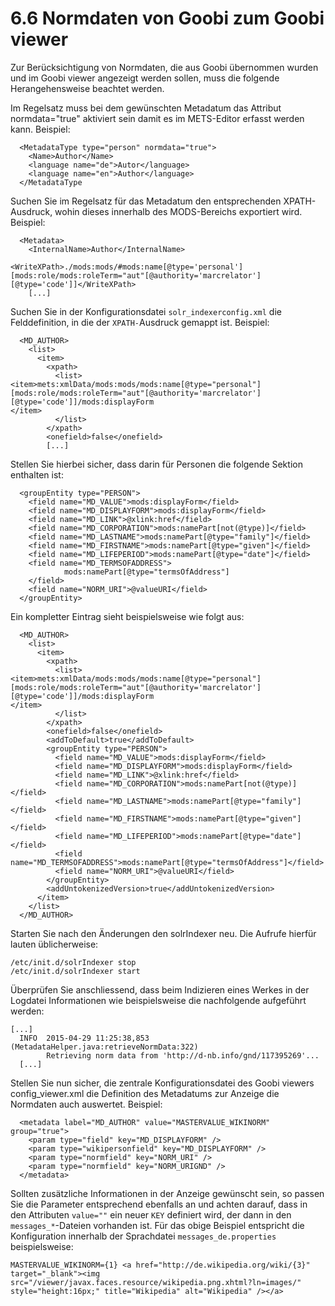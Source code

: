 # 6.6 Normdaten von Goobi zum Goobi viewer

Zur Berücksichtigung von Normdaten, die aus Goobi übernommen wurden und im Goobi viewer angezeigt werden sollen, muss die folgende Herangehensweise beachtet werden. 

Im Regelsatz muss bei dem gewünschten Metadatum das Attribut normdata="true" aktiviert sein damit es im METS-Editor erfasst werden kann. Beispiel:

```markup
  <MetadataType type="person" normdata="true">
    <Name>Author</Name>
    <language name="de">Autor</language>
    <language name="en">Author</language>
  </MetadataType
```

Suchen Sie im Regelsatz für das Metadatum den entsprechenden XPATH-Ausdruck, wohin dieses innerhalb des MODS-Bereichs exportiert wird. Beispiel:

```markup
  <Metadata>
    <InternalName>Author</InternalName>

<WriteXPath>./mods:mods/#mods:name[@type='personal'][mods:role/mods:roleTerm="aut"[@authority='marcrelator'][@type='code']]</WriteXPath>
    [...]
```

Suchen Sie in der Konfigurationsdatei `solr_indexerconfig.xml` die Felddefinition, in die der `XPATH-`Ausdruck gemappt ist. Beispiel:

```markup
  <MD_AUTHOR>
    <list>
      <item>
        <xpath>
          <list>
<item>mets:xmlData/mods:mods/mods:name[@type="personal"][mods:role/mods:roleTerm="aut"[@authority='marcrelator'][@type='code']]/mods:displayForm
</item>
          </list>
        </xpath>
        <onefield>false</onefield>
        [...]
```

Stellen Sie hierbei sicher, dass darin für Personen die folgende Sektion enthalten ist:  


```markup
  <groupEntity type="PERSON">
    <field name="MD_VALUE">mods:displayForm</field>
    <field name="MD_DISPLAYFORM">mods:displayForm</field>
    <field name="MD_LINK">@xlink:href</field>
    <field name="MD_CORPORATION">mods:namePart[not(@type)]</field>
    <field name="MD_LASTNAME">mods:namePart[@type="family"]</field>
    <field name="MD_FIRSTNAME">mods:namePart[@type="given"]</field>
    <field name="MD_LIFEPERIOD">mods:namePart[@type="date"]</field>
    <field name="MD_TERMSOFADDRESS">
            mods:namePart[@type="termsOfAddress"]
    </field>
    <field name="NORM_URI">@valueURI</field>
  </groupEntity>
```

Ein kompletter Eintrag sieht beispielsweise wie folgt aus:  


```markup
  <MD_AUTHOR>
    <list>
      <item>
        <xpath>
          <list>
<item>mets:xmlData/mods:mods/mods:name[@type="personal"][mods:role/mods:roleTerm="aut"[@authority='marcrelator'][@type='code']]/mods:displayForm
</item>
          </list>
        </xpath>
        <onefield>false</onefield>
        <addToDefault>true</addToDefault>
        <groupEntity type="PERSON">
          <field name="MD_VALUE">mods:displayForm</field>
          <field name="MD_DISPLAYFORM">mods:displayForm</field>
          <field name="MD_LINK">@xlink:href</field>
          <field name="MD_CORPORATION">mods:namePart[not(@type)]</field>
          <field name="MD_LASTNAME">mods:namePart[@type="family"]</field>
          <field name="MD_FIRSTNAME">mods:namePart[@type="given"]</field>
          <field name="MD_LIFEPERIOD">mods:namePart[@type="date"]</field>
          <field name="MD_TERMSOFADDRESS">mods:namePart[@type="termsOfAddress"]</field>
          <field name="NORM_URI">@valueURI</field>
        </groupEntity>
        <addUntokenizedVersion>true</addUntokenizedVersion>
      </item>
    </list>
  </MD_AUTHOR>
```

Starten Sie nach den Änderungen den solrIndexer neu. Die Aufrufe hierfür lauten üblicherweise:

```text
/etc/init.d/solrIndexer stop
/etc/init.d/solrIndexer start
```

Überprüfen Sie anschliessend, dass beim Indizieren eines Werkes in der Logdatei Informationen wie beispielsweise die nachfolgende aufgeführt werden:

```text
[...]
  INFO  2015-04-29 11:25:38,853 (MetadataHelper.java:retrieveNormData:322)
        Retrieving norm data from 'http://d-nb.info/gnd/117395269'...
  [...]
```

Stellen Sie nun sicher, die zentrale Konfigurationsdatei des Goobi viewers config\_viewer.xml die Definition des Metadatums zur Anzeige die Normdaten auch auswertet. Beispiel:

```markup
  <metadata label="MD_AUTHOR" value="MASTERVALUE_WIKINORM" group="true">
    <param type="field" key="MD_DISPLAYFORM" />
    <param type="wikipersonfield" key="MD_DISPLAYFORM" />
    <param type="normfield" key="NORM_URI" />
    <param type="normfield" key="NORM_URIGND" />
  </metadata>
```

Sollten zusätzliche Informationen in der Anzeige gewünscht sein, so passen Sie die Parameter entsprechend ebenfalls an und achten darauf, dass in den Attributen `value=""` ein neuer `KEY` definiert wird, der dann in den `messages_*`-Dateien vorhanden ist. Für das obige Beispiel entspricht die Konfiguration innerhalb der Sprachdatei `messages_de.properties`  beispielsweise:

```text
MASTERVALUE_WIKINORM={1} <a href="http://de.wikipedia.org/wiki/{3}"
target="_blank"><img
src="/viewer/javax.faces.resource/wikipedia.png.xhtml?ln=images/"
style="height:16px;" title="Wikipedia" alt="Wikipedia" /></a>
```



